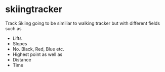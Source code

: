 # skiingtracker
Track Skiing going to be similiar to walking tracker but with different fields
such as
+ Lifts 
+ Slopes
+ No. Black, Red, Blue etc.
+ Highest point
as well as
+ Distance
+ Time
